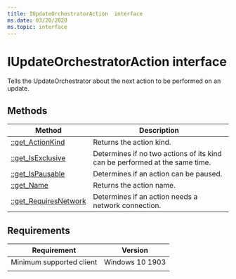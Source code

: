 ```yaml
---
title: IUpdateOrchestratorAction  interface
ms.date: 03/20/2020
ms.topic: interface
---
```


# IUpdateOrchestratorAction interface

Tells the UpdateOrchestrator about the next action to be performed on an update.

## Methods

|Method | Description |
|---|---|
|[::get_ActionKind](iupdateorchestratoraction-get-actionkind.md) | Returns the action kind.  |
|[::get_IsExclusive](iupdateorchestratoraction-get-isexclusive.md) | Determines if no two actions of its kind can be performed at the same time.  |
|[::get_IsPausable](iupdateorchestratoraction-get-ispausable.md) | Determines if an action can be paused.  |
|[::get_Name](iupdateorchestratoraction-get-name.md) | Returns the action name.  |
|[::get_RequiresNetwork](iupdateorchestratoraction-get-requiresnetwork.md) | Determines if an action needs a network connection.  |

## Requirements

| Requirement | Version |
|---|---|
| Minimum supported client | Windows 10 1903 |
|   |   |
